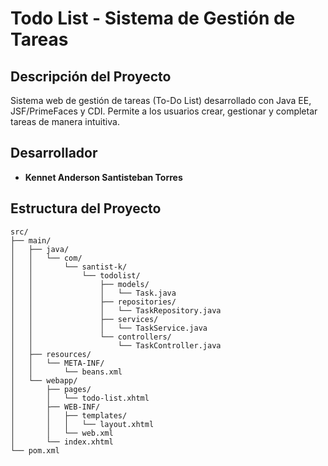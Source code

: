 # Todo List - Sistema de Gestión de Tareas

## Descripción del Proyecto

Sistema web de gestión de tareas (To-Do List) desarrollado con Java EE, JSF/PrimeFaces y CDI. Permite a los usuarios crear, gestionar y completar tareas de manera intuitiva.

## Desarrollador

- **Kennet Anderson Santisteban Torres**


## Estructura del Proyecto

```
src/
├── main/
│   ├── java/
│   │   └── com/
│   │       └── santist-k/
│   │           └── todolist/
│   │               ├── models/
│   │               │   └── Task.java
│   │               ├── repositories/
│   │               │   └── TaskRepository.java
│   │               ├── services/
│   │               │   └── TaskService.java
│   │               └── controllers/
│   │                   └── TaskController.java
│   ├── resources/
│   │   └── META-INF/
│   │       └── beans.xml
│   └── webapp/
│       ├── pages/
│       │   └── todo-list.xhtml
│       ├── WEB-INF/
│       │   ├── templates/
│       │   │   └── layout.xhtml
│       │   └── web.xml
│       └── index.xhtml
└── pom.xml
```




